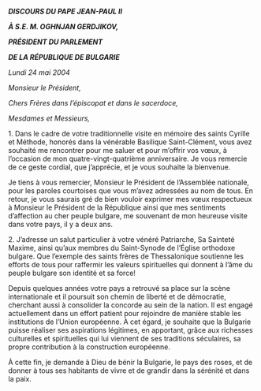 ***DISCOURS DU PAPE JEAN-PAUL II***

***À S.E. M. OGHNJAN GERDJIKOV,***

***PRÉSIDENT DU PARLEMENT***

***DE LA RÉPUBLIQUE DE BULGARIE***

*Lundi 24 mai 2004*

*Monsieur le Président,*

*Chers Frères dans l’épiscopat et dans le sacerdoce,*

*Mesdames et Messieurs,*

1\. Dans le cadre de votre traditionnelle visite en mémoire des saints Cyrille et Méthode, honorés dans la vénérable Basilique Saint-Clément, vous avez souhaité me rencontrer pour me saluer et pour m’offrir vos vœux, à l’occasion de mon quatre-vingt-quatrième anniversaire. Je vous remercie de ce geste cordial, que j’apprécie, et je vous souhaite la bienvenue.

Je tiens à vous remercier, Monsieur le Président de l’Assemblée nationale, pour les paroles courtoises que vous m’avez adressées au nom de tous. En retour, je vous saurais gré de bien vouloir exprimer mes vœux respectueux à Monsieur le Président de la République ainsi que mes sentiments d’affection au cher peuple bulgare, me souvenant de mon heureuse visite dans votre pays, il y a deux ans.

2\. J’adresse un salut particulier à votre vénéré Patriarche, Sa Sainteté Maxime, ainsi qu’aux membres du Saint-Synode de l’Église orthodoxe bulgare. Que l’exemple des saints frères de Thessalonique soutienne les efforts de tous pour raffermir les valeurs spirituelles qui donnent à l’âme du peuple bulgare son identité et sa force!

Depuis quelques années votre pays a retrouvé sa place sur la scène internationale et il poursuit son chemin de liberté et de démocratie, cherchant aussi à consolider la concorde au sein de la nation. Il est engagé actuellement dans un effort patient pour rejoindre de manière stable les institutions de l’Union européenne. À cet égard, je souhaite que la Bulgarie puisse réaliser ses aspirations légitimes, en apportant, grâce aux richesses culturelles et spirituelles qui lui viennent de ses traditions séculaires, sa propre contribution à la construction européenne.

À cette fin, je demande à Dieu de bénir la Bulgarie, le pays des roses, et de donner à tous ses habitants de vivre et de grandir dans la sérénité et dans la paix.